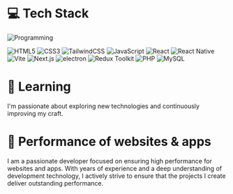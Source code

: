 # 💻 Tech Stack

![Programming](https://miro.medium.com/v2/resize:fit:1400/1*29NeeIGT0BElEBNfzE_VlQ.jpeg)

![HTML5](https://img.shields.io/badge/html5-%23E34F26?style=for-the-badge&logo=HTML5&logoColor=white) ![CSS3](https://img.shields.io/badge/css3-%231572B6?style=for-the-badge&logo=css3&logoColor=white) ![TailwindCSS](https://img.shields.io/badge/tailwindcss-%2306B6D4?style=for-the-badge&logo=tailwindcss&logoColor=white) ![JavaScript](https://img.shields.io/badge/javascript-%23333333?style=for-the-badge&logo=javascript&logoColor=%23F7DF1E)
![React](https://img.shields.io/badge/react-%2361DAFB?style=for-the-badge&logo=React&logoColor=black) ![React Native](https://img.shields.io/badge/react%20native-%2361DAFB?style=for-the-badge&logo=React&logoColor=black)
![Vite](https://img.shields.io/badge/vite-%23646CFF?style=for-the-badge&logo=vite&logoColor=white) ![Next.js](https://img.shields.io/badge/next.js-black?style=for-the-badge&logo=next.js&logoColor=%23fff&labelColor=black) ![electron](https://img.shields.io/badge/electron-9feaf9?style=for-the-badge&logo=electron&logoColor=%23000&labelColor=9feaf9)
![Redux Toolkit](https://img.shields.io/badge/redux%20toolkit-%23764ABC?style=for-the-badge&logo=Redux&logoColor=white) ![PHP](https://img.shields.io/badge/php-%23777BB4?style=for-the-badge&logo=php&logoColor=white) ![MySQL](https://img.shields.io/badge/mysql-%234479A1?style=for-the-badge&logo=mysql&logoColor=white)

# 📖 Learning

I'm passionate about exploring new technologies and continuously improving my craft.

# 🚀 Performance of websites & apps

I am a passionate developer focused on ensuring high performance for websites and apps. With years of experience and a deep understanding of development technology, I actively strive to ensure that the projects I create deliver outstanding performance.
